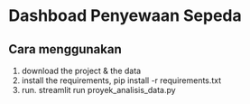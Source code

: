 # Dashboad Penyewaan Sepeda

## Cara menggunakan
1. download the project & the data
2. install the requirements, pip install -r requirements.txt
3. run. streamlit run proyek_analisis_data.py
